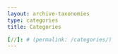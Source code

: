 ```yaml
---
layout: archive-taxonomies
type: categories
title: Categories

[//]: # (permalink: /categories/)
---
```

